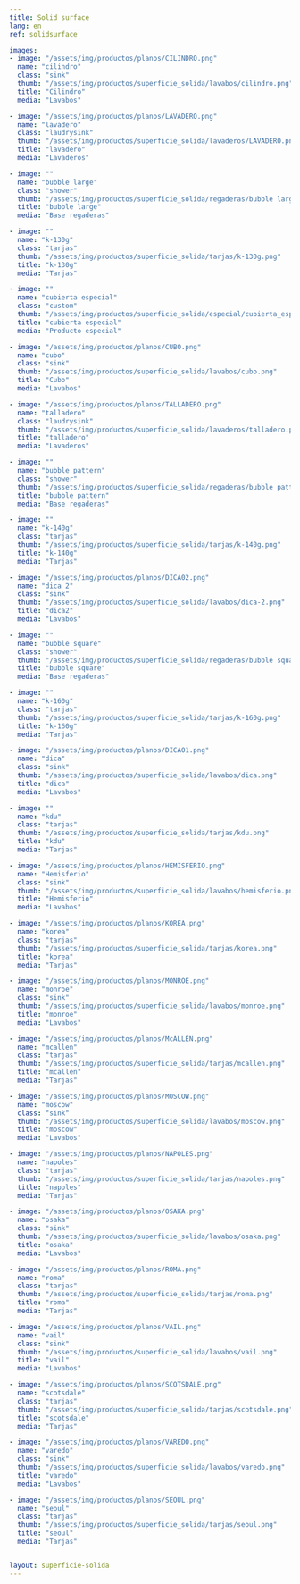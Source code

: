 ```yaml
---
title: Solid surface
lang: en
ref: solidsurface

images:
- image: "/assets/img/productos/planos/CILINDRO.png"
  name: "cilindro"
  class: "sink"
  thumb: "/assets/img/productos/superficie_solida/lavabos/cilindro.png"
  title: "Cilindro"
  media: "Lavabos"

- image: "/assets/img/productos/planos/LAVADERO.png"
  name: "lavadero"
  class: "laudrysink"
  thumb: "/assets/img/productos/superficie_solida/lavaderos/LAVADERO.png"
  title: "lavadero"
  media: "Lavaderos"

- image: ""
  name: "bubble large"
  class: "shower"
  thumb: "/assets/img/productos/superficie_solida/regaderas/bubble large.png"
  title: "bubble large"
  media: "Base regaderas"

- image: ""
  name: "k-130g"
  class: "tarjas"
  thumb: "/assets/img/productos/superficie_solida/tarjas/k-130g.png"
  title: "k-130g"
  media: "Tarjas"

- image: ""
  name: "cubierta especial"
  class: "custom"
  thumb: "/assets/img/productos/superficie_solida/especial/cubierta_especial.jpg"
  title: "cubierta especial"
  media: "Producto especial"

- image: "/assets/img/productos/planos/CUBO.png"
  name: "cubo"
  class: "sink"
  thumb: "/assets/img/productos/superficie_solida/lavabos/cubo.png"
  title: "Cubo"
  media: "Lavabos"

- image: "/assets/img/productos/planos/TALLADERO.png"
  name: "talladero"
  class: "laudrysink"
  thumb: "/assets/img/productos/superficie_solida/lavaderos/talladero.png"
  title: "talladero"
  media: "Lavaderos"

- image: ""
  name: "bubble pattern"
  class: "shower"
  thumb: "/assets/img/productos/superficie_solida/regaderas/bubble pattern.png"
  title: "bubble pattern"
  media: "Base regaderas"

- image: ""
  name: "k-140g"
  class: "tarjas"
  thumb: "/assets/img/productos/superficie_solida/tarjas/k-140g.png"
  title: "k-140g"
  media: "Tarjas"

- image: "/assets/img/productos/planos/DICA02.png"
  name: "dica 2"
  class: "sink"
  thumb: "/assets/img/productos/superficie_solida/lavabos/dica-2.png"
  title: "dica2"
  media: "Lavabos"

- image: ""
  name: "bubble square"
  class: "shower"
  thumb: "/assets/img/productos/superficie_solida/regaderas/bubble square.png"
  title: "bubble square"
  media: "Base regaderas"

- image: ""
  name: "k-160g"
  class: "tarjas"
  thumb: "/assets/img/productos/superficie_solida/tarjas/k-160g.png"
  title: "k-160g"
  media: "Tarjas"

- image: "/assets/img/productos/planos/DICA01.png"
  name: "dica"
  class: "sink"
  thumb: "/assets/img/productos/superficie_solida/lavabos/dica.png"
  title: "dica"
  media: "Lavabos"

- image: ""
  name: "kdu"
  class: "tarjas"
  thumb: "/assets/img/productos/superficie_solida/tarjas/kdu.png"
  title: "kdu"
  media: "Tarjas"

- image: "/assets/img/productos/planos/HEMISFERIO.png"
  name: "Hemisferio"
  class: "sink"
  thumb: "/assets/img/productos/superficie_solida/lavabos/hemisferio.png"
  title: "Hemisferio"
  media: "Lavabos"

- image: "/assets/img/productos/planos/KOREA.png"
  name: "korea"
  class: "tarjas"
  thumb: "/assets/img/productos/superficie_solida/tarjas/korea.png"
  title: "korea"
  media: "Tarjas"

- image: "/assets/img/productos/planos/MONROE.png"
  name: "monroe"
  class: "sink"
  thumb: "/assets/img/productos/superficie_solida/lavabos/monroe.png"
  title: "monroe"
  media: "Lavabos"

- image: "/assets/img/productos/planos/McALLEN.png"
  name: "mcallen"
  class: "tarjas"
  thumb: "/assets/img/productos/superficie_solida/tarjas/mcallen.png"
  title: "mcallen"
  media: "Tarjas"

- image: "/assets/img/productos/planos/MOSCOW.png"
  name: "moscow"
  class: "sink"
  thumb: "/assets/img/productos/superficie_solida/lavabos/moscow.png"
  title: "moscow"
  media: "Lavabos"

- image: "/assets/img/productos/planos/NAPOLES.png"
  name: "napoles"
  class: "tarjas"
  thumb: "/assets/img/productos/superficie_solida/tarjas/napoles.png"
  title: "napoles"
  media: "Tarjas"

- image: "/assets/img/productos/planos/OSAKA.png"
  name: "osaka"
  class: "sink"
  thumb: "/assets/img/productos/superficie_solida/lavabos/osaka.png"
  title: "osaka"
  media: "Lavabos"

- image: "/assets/img/productos/planos/ROMA.png"
  name: "roma"
  class: "tarjas"
  thumb: "/assets/img/productos/superficie_solida/tarjas/roma.png"
  title: "roma"
  media: "Tarjas"

- image: "/assets/img/productos/planos/VAIL.png"
  name: "vail"
  class: "sink"
  thumb: "/assets/img/productos/superficie_solida/lavabos/vail.png"
  title: "vail"
  media: "Lavabos"

- image: "/assets/img/productos/planos/SCOTSDALE.png"
  name: "scotsdale"
  class: "tarjas"
  thumb: "/assets/img/productos/superficie_solida/tarjas/scotsdale.png"
  title: "scotsdale"
  media: "Tarjas"

- image: "/assets/img/productos/planos/VAREDO.png"
  name: "varedo"
  class: "sink"
  thumb: "/assets/img/productos/superficie_solida/lavabos/varedo.png"
  title: "varedo"
  media: "Lavabos"

- image: "/assets/img/productos/planos/SEOUL.png"
  name: "seoul"
  class: "tarjas"
  thumb: "/assets/img/productos/superficie_solida/tarjas/seoul.png"
  title: "seoul"
  media: "Tarjas"


layout: superficie-solida
---
```

